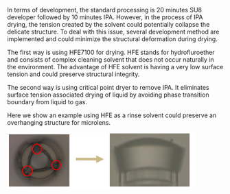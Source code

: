 In terms of development, the standard processing is 20 minutes SU8 developer followed by 10 minutes IPA. However, in the process of IPA drying, the tension created by the solvent could potentially collapse the delicate structure. To deal with this issue, several development method are implemented and could minimize the structural deformation during drying. 

The first way is using HFE7100 for drying. HFE stands for hydrofluroether and consists of complex cleaning solvent that does not occur naturally in the environment. The advantage of HFE solvent is having a very low surface tension and could preserve structural integrity. 

The second way is using critical point dryer to remove IPA. It eliminates surface tension associated drying of liquid by avoiding phase transition boundary from liquid to gas. 

Here we show an example using HFE as a rinse solvent could preserve an overhanging structure for microlens.

![](/assets/img/deform.png)
